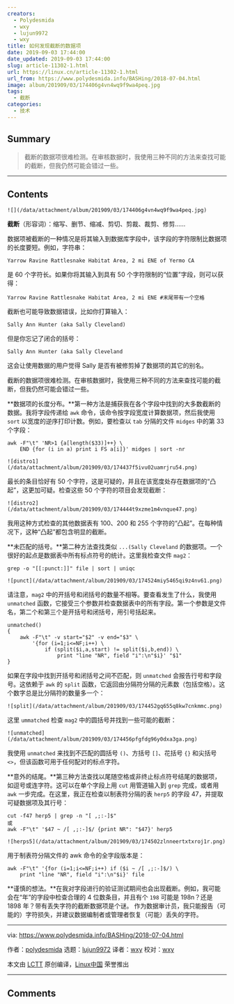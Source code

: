 ```yaml
---
creators:
  - Polydesmida
  - wxy
  - lujun9972
  - wxy
title: 如何发现截断的数据项
date: 2019-09-03 17:44:00
date_updated: 2019-09-03 17:44:00
slug: article-11302-1.html
url: https://linux.cn/article-11302-1.html
url_from: https://www.polydesmida.info/BASHing/2018-07-04.html
image: album/201909/03/174406g4vn4wq9f9wa4peq.jpg
tags:
  - 截断
categories:
  - 技术
---
```


## Summary

> 截断的数据项很难检测。在审核数据时，我使用三种不同的方法来查找可能的截断，但我仍然可能会错过一些。

***

<!-- more -->

## Contents

`![](/data/attachment/album/201909/03/174406g4vn4wq9f9wa4peq.jpg)`

**截断**（形容词）：缩写、删节、缩减、剪切、剪裁、裁剪、修剪……

数据项被截断的一种情况是将其输入到数据库字段中，该字段的字符限制比数据项的长度要短。例如，字符串：

```shell
Yarrow Ravine Rattlesnake Habitat Area, 2 mi ENE of Yermo CA
```

是 60 个字符长。如果你将其输入到具有 50 个字符限制的“位置”字段，则可以获得：

```shell
Yarrow Ravine Rattlesnake Habitat Area, 2 mi ENE #末尾带有一个空格
```

截断也可能导致数据错误，比如你打算输入：

```shell
Sally Ann Hunter (aka Sally Cleveland)
```

但是你忘记了闭合的括号：

```shell
Sally Ann Hunter (aka Sally Cleveland
```

这会让使用数据的用户觉得 Sally 是否有被修剪掉了数据项的其它的别名。

截断的数据项很难检测。在审核数据时，我使用三种不同的方法来查找可能的截断，但我仍然可能会错过一些。

**数据项的长度分布。**第一种方法是捕获我在各个字段中找到的大多数截断的数据。我将字段传递给 `awk` 命令，该命令按字段宽度计算数据项，然后我使用 `sort` 以宽度的逆序打印计数。例如，要检查以 `tab` 分隔的文件 `midges` 中的第 33 个字段：

```shell
awk -F"\t" 'NR>1 {a[length($33)]++} \
    END {for (i in a) print i FS a[i]}' midges | sort -nr
```

`![distro1](/data/attachment/album/201909/03/174437f5ivu02uamrjru54.png)`

最长的条目恰好有 50 个字符，这是可疑的，并且在该宽度处存在数据项的“凸起”，这更加可疑。检查这些 50 个字符的项目会发现截断：

`![distro2](/data/attachment/album/201909/03/174444t9xzme1m4vnque47.png)`

我用这种方式检查的其他数据表有 100、200 和 255 个字符的“凸起”。在每种情况下，这种“凸起”都包含明显的截断。

**未匹配的括号。**第二种方法查找类似 `...(Sally Cleveland` 的数据项。一个很好的起点是数据表中所有标点符号的统计。这里我检查文件 `mag2`：

```shell
grep -o "[[:punct:]]" file | sort | uniqc
```

`![punct](/data/attachment/album/201909/03/174524miy5465qi9z4nv61.png)`

请注意，`mag2` 中的开括号和闭括号的数量不相等。要查看发生了什么，我使用 `unmatched` 函数，它接受三个参数并检查数据表中的所有字段。第一个参数是文件名，第二个和第三个是开括号和闭括号，用引号括起来。

```shell
unmatched()
{
    awk -F"\t" -v start="$2" -v end="$3" \
        '{for (i=1;i<=NF;i++) \
            if (split($i,a,start) != split($i,b,end)) \
                print "line "NR", field "i":\n"$i}' "$1"
}
```

如果在字段中找到开括号和闭括号之间不匹配，则 `unmatched` 会报告行号和字段号。这依赖于 `awk` 的 `split` 函数，它返回由分隔符分隔的元素数（包括空格）。这个数字总是比分隔符的数量多一个：

`![split](/data/attachment/album/201909/03/174452gq655q8kw7cnkmmc.png)`

这里 `ummatched` 检查 `mag2` 中的圆括号并找到一些可能的截断：

`![unmatched](/data/attachment/album/201909/03/174456pfgfdg96y0dxa3ga.png)`

我使用 `unmatched` 来找到不匹配的圆括号 `()`、方括号 `[]`、花括号 `{}` 和尖括号 `<>`，但该函数可用于任何配对的标点字符。

**意外的结尾。**第三种方法查找以尾随空格或非终止标点符号结尾的数据项，如逗号或连字符。这可以在单个字段上用 `cut` 用管道输入到 `grep` 完成，或者用 `awk` 一步完成。在这里，我正在检查以制表符分隔的表 `herp5` 的字段 47，并提取可疑数据项及其行号：

```shell
cut -f47 herp5 | grep -n "[ ,;:-]$"
或
awk -F"\t" '$47 ~ /[ ,;:-]$/ {print NR": "$47}' herp5
```

`![herps5](/data/attachment/album/201909/03/174502zlnneertxtxroj1r.png)`

用于制表符分隔文件的 awk 命令的全字段版本是：

```shell
awk -F"\t" '{for (i=1;i<=NF;i++) if ($i ~ /[ ,;:-]$/) \
    print "line "NR", field "i":\n"$i}' file
```

**谨慎的想法。**在我对字段进行的验证测试期间也会出现截断。例如，我可能会在“年”的字段中检查合理的 4 位数条目，并且有个 `198` 可能是 198n？还是 1898 年？带有丢失字符的截断数据项是个谜。 作为数据审计员，我只能报告（可能的）字符损失，并建议数据编制者或管理者恢复（可能）丢失的字符。

---

via: <https://www.polydesmida.info/BASHing/2018-07-04.html>

作者：[polydesmida](https://www.polydesmida.info/) 选题：[lujun9972](https://github.com/lujun9972) 译者：[wxy](https://github.com/wxy) 校对：[wxy](https://github.com/wxy)

本文由 [LCTT](https://github.com/LCTT/TranslateProject) 原创编译，[Linux中国](https://linux.cn/) 荣誉推出

***

## Comments

